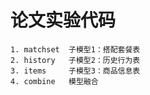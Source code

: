 ﻿# 论文实验代码
    1. matchset  子模型1：搭配套餐表
    2. history   子模型2：历史行为表
    3. items	 子模型3：商品信息表
    4. combine	 模型融合